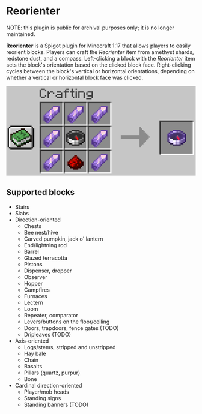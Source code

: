 # Reorienter

NOTE: this plugin is public for archival purposes only; it is no longer maintained.

**Reorienter** is a Spigot plugin for Minecraft 1.17 that allows players to easily reorient blocks.
Players can craft the *Reorienter* item from amethyst shards, redstone dust, and a compass.
Left-clicking a block with the *Reorienter* item sets the block's orientation based on the clicked block face.
Right-clicking cycles between the block's vertical or horizontal orientations, depending on whether a vertical or horizontal block face was clicked.

![Reorienter item recipe in-game screenshot](/assets/reorienter-recipe.png)

## Supported blocks

- Stairs
- Slabs
- Direction-oriented
  - Chests
  - Bee nest/hive
  - Carved pumpkin, jack o' lantern
  - End/lightning rod
  - Barrel
  - Glazed terracotta
  - Pistons
  - Dispenser, dropper
  - Observer
  - Hopper
  - Campfires
  - Furnaces
  - Lectern
  - Loom
  - Repeater, comparator
  - Levers/buttons on the floor/ceiling
  - Doors, trapdoors, fence gates (TODO)
  - Dripleaves (TODO)
- Axis-oriented
  - Logs/stems, stripped and unstripped
  - Hay bale
  - Chain
  - Basalts
  - Pillars (quartz, purpur)
  - Bone
- Cardinal direction-oriented
  - Player/mob heads
  - Standing signs
  - Standing banners (TODO)
